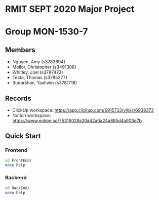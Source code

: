 # RMIT SEPT 2020 Major Project

# Group MON-1530-7

## Members
* Nguyen, Amy (s3783694)
* Mellor, Christopher (s3491308)
* Whitley, Joel (s3787473)
* Testa, Thomas (s3785277)
* Sudarshan, Yashwin (s3781718)

## Records

* ClickUp workspace: https://app.clickup.com/6915733/v/b/s/6938372
* Notion workspace: https://www.notion.so/75316028a20a42a0a24a885d4a903e7b


## Quick Start

### Frontend

```bash
cd FrontEnd/
make help
```

### Backend

```bash
cd BackEnd/
make help
```
